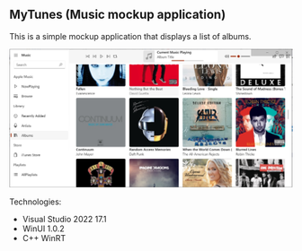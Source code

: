 ## MyTunes (Music mockup application)

This is a simple mockup application that displays a list of albums.

![screenshot](screenshot.png)

Technologies:

* Visual Studio 2022 17.1
* WinUI 1.0.2
* C++ WinRT 
